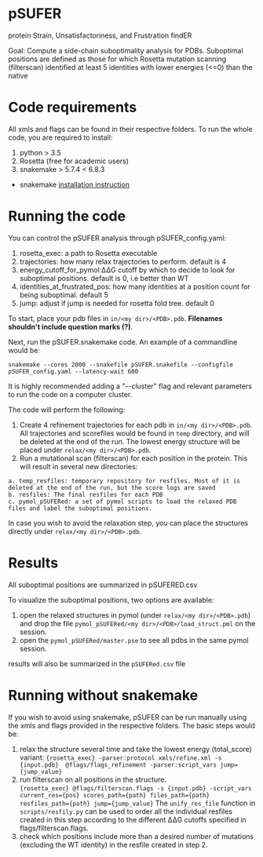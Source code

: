# pSUFER
protein Strain, Unsatisfactoriness, and Frustration findER

Goal: Compute a side-chain suboptimality analysis for PDBs. Suboptimal positions
are defined as those for which Rosetta mutation scanning (filterscan)
identified at least 5 identities with lower energies (<=0) than the native

# Code requirements
All xmls and flags can be found in their respective folders. 
To run the whole code, you are required to install:

1. python > 3.5
2. Rosetta (free for academic users)
3. snakemake > 5.7.4 < 6.8.3
* snakemake [installation instruction](https://snakemake.readthedocs.io/en/stable/getting_started/installation.html)  

# Running the code

You can control the pSUFER analysis through pSUFER_config.yaml:
1. rosetta_exec: a path to Rosetta executable
2. trajectories: how many relax trajectories to perform. default is 4
3. energy_cutoff_for_pymol:ΔΔG cutoff by which to decide to look for suboptimal positions. default is 0, i.e better than WT 
4. identities_at_frustrated_pos: how many identities at a position count for being suboptimal. default 5
5. jump: adjust if jump is needed for rosetta fold tree. default 0  

To start, place your pdb files in ``in/<my dir>/<PDB>.pdb``. **Filenames shouldn't include question marks (?)**. 

Next, run the pSUFER.snakemake code. An example of a commandline would be:

```
snakemake --cores 2000 --snakefile pSUFER.snakefile --configfile pSUFER_config.yaml --latency-wait 600
```
It is highly recommended adding a "--cluster" flag and relevant parameters to run the code on a computer cluster. 

The code will perform the following:
  1. Create 4 refinement trajectories for each pdb in ``in/<my dir>/<PDB>.pdb``. All trajectories and scorefiles would be found in ``temp`` directory, and will be deleted at the end of the run. The lowest energy structure will be placed under ``relax/<my dir>/<PDB>.pdb``.  
  2. Run a mutational scan (filterscan) for each position in the protein. This will result in several new directories:  
  
    a. temp_resfiles: temporary repository for resfiles. Most of it is deleted at the end of the run, but the score logs are saved
    b. resfiles: The final resfiles for each PDB
    c. pymol_pSUFERed: a set of pymol scripts to load the relaxed PDB files and label the suboptimal positions.
   
 
In case you wish to avoid the relaxation step, you can place the structures directly under ``relax/<my dir>/<PDB>.pdb``.

# Results
  All suboptimal positions are summarized in pSUFERED.csv
  
  To visualize the suboptimal positions, two options are available:
  1. open the relaxed structures in pymol (under ``relax/<my dir>/<PDB>.pdb``) and drop the file ``pymol_pSUFERed/<my dir>/<PDB>/load_struct.pml`` on the session.
  2. open the ``pymol_pSUFERed/master.pse`` to see all pdbs in the same pymol session. 
  
  results will also be summarized in the ``pSUFERed.csv`` file

# Running without snakemake
If you wish to avoid using snakemake, pSUFER can be run manually using the xmls and flags provided in the respective folders. 
The basic steps would be:
1. relax the structure several time and take the lowest energy (total_score) variant:
``{rosetta_exec} -parser:protocol xmls/refine.xml -s {input.pdb}  @flags/flags_refinement -parser:script_vars jump={jump_value}``  
2. run filterscan on all positions in the structure.  
``{rosetta_exec} @flags/filterscan.flags -s {input.pdb} -script_vars current_res={pos} scores_path={path} files_path={path} resfiles_path={path} jump={jump_value}``
The ``unify_res_file`` function in ``scripts/resfily.py`` can be used to order all the individual resfiles created in this step according to the different ΔΔG cutoffs specified in flags/filterscan.flags.
3. check which positions include more than a desired number of mutations (excluding the WT identity) in the resfile created in step 2.
